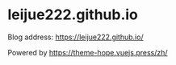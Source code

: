 # leijue222.github.io

Blog address: https://leijue222.github.io/


Powered by https://theme-hope.vuejs.press/zh/
